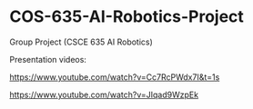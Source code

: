 # COS-635-AI-Robotics-Project

Group Project (CSCE 635 AI Robotics)

Presentation videos:

https://www.youtube.com/watch?v=Cc7RcPWdx7I&t=1s

https://www.youtube.com/watch?v=JIqad9WzpEk
